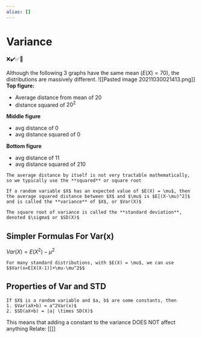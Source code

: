 ```yaml
---
alias: []
---
```

# Variance
❌✔️✅📗

Although the following 3 graphs have the same mean ($E(X) = 70$), the distributions are massively different.
![[Pasted image 20211030021413.png]]
**Top figure:**
-	Average distance from mean of 20
-	distance squared of $20^2$

**Middle figure**
- avg distance of 0
- avg distance squared of 0

**Bottom  figure**
- avg distance of 11
- avg distance squared of 210
```ad-note
The average distance by itself is not very tractable mathematically, so we typically use the **squared** or square root
```

```ad-def
If a random variable $X$ has an expected value of $E(X) = \mu$, then the average squared distance between $X$ and $\mu$ is $E[(X-\mu)^2]$ and is called the **variance** of $X$, or $Var(X)$
```
```ad-def
The square root of variance is called the **standard deviation**, denoted $\sigma$ or $SD(X)$
```

## Simpler Formulas For Var(x)
$Var(X) = E(X^2)-\mu^2$
```ad-thm
For many standard distributions, with $E(X) = \mu$, we can use 
$$Var(x=E[X(X-1)]+\mu-\mu^2$$
```

## Properties of Var and STD
```ad-thm
If $X$ is a random variable and $a, b$ are some constants, then
1. $Var(aX+b) = a^2Var(x)$
2. $SD(aX+b) = |a| \times SD(X)$
```
This means that adding a constant to the variance DOES NOT affect anything
Relate: [[]]